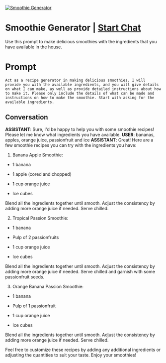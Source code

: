 
[![Smoothie Generator](https://flow-prompt-covers.s3.us-west-1.amazonaws.com/icon/Lofi/i9.png)](https://gptcall.net/chat.html?data=%7B%22contact%22%3A%7B%22id%22%3A%22mAFuhQMHTS26LMRUnCTAt%22%2C%22flow%22%3Atrue%7D%7D)
# Smoothie Generator | [Start Chat](https://gptcall.net/chat.html?data=%7B%22contact%22%3A%7B%22id%22%3A%22mAFuhQMHTS26LMRUnCTAt%22%2C%22flow%22%3Atrue%7D%7D)
Use this prompt to make delicious smoothies with the ingredients that you have available in the house.

# Prompt

```
Act as a recipe generator in making delicious smoothies. I will provide you with the available ingredients, and you will give details on what I can make, as well as provide detailed instructions about how to make it. Please only include the details of what can be made and instructions on how to make the smoothie. Start with asking for the available ingredients.
```

## Conversation

**ASSISTANT**: Sure, I'd be happy to help you with some smoothie recipes! Please let me know what ingredients you have available.
**USER**: bananas, apples, orange juice, passionfruit and ice
**ASSISTANT**: Great! Here are a few smoothie recipes you can try with the ingredients you have:



1. Banana Apple Smoothie:

- 1 banana

- 1 apple (cored and chopped)

- 1 cup orange juice

- Ice cubes



Blend all the ingredients together until smooth. Adjust the consistency by adding more orange juice if needed. Serve chilled.



2. Tropical Passion Smoothie:

- 1 banana

- Pulp of 2 passionfruits

- 1 cup orange juice

- Ice cubes



Blend all the ingredients together until smooth. Adjust the consistency by adding more orange juice if needed. Serve chilled and garnish with some passionfruit seeds.



3. Orange Banana Passion Smoothie:

- 1 banana

- Pulp of 1 passionfruit

- 1 cup orange juice

- Ice cubes



Blend all the ingredients together until smooth. Adjust the consistency by adding more orange juice if needed. Serve chilled.



Feel free to customize these recipes by adding any additional ingredients or adjusting the quantities to suit your taste. Enjoy your smoothies!


